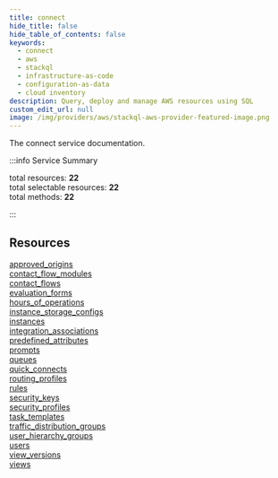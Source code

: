```yaml
---
title: connect
hide_title: false
hide_table_of_contents: false
keywords:
  - connect
  - aws
  - stackql
  - infrastructure-as-code
  - configuration-as-data
  - cloud inventory
description: Query, deploy and manage AWS resources using SQL
custom_edit_url: null
image: /img/providers/aws/stackql-aws-provider-featured-image.png
---
```


The connect service documentation.

:::info Service Summary

<div class="row">
<div class="providerDocColumn">
<span>total resources:&nbsp;<b>22</b></span><br />
<span>total selectable resources:&nbsp;<b>22</b></span><br />
<span>total methods:&nbsp;<b>22</b></span><br />
</div>
</div>

:::

## Resources
<div class="row">
<div class="providerDocColumn">
<a href="/providers/aws/connect/approved_origins/">approved_origins</a><br />
<a href="/providers/aws/connect/contact_flow_modules/">contact_flow_modules</a><br />
<a href="/providers/aws/connect/contact_flows/">contact_flows</a><br />
<a href="/providers/aws/connect/evaluation_forms/">evaluation_forms</a><br />
<a href="/providers/aws/connect/hours_of_operations/">hours_of_operations</a><br />
<a href="/providers/aws/connect/instance_storage_configs/">instance_storage_configs</a><br />
<a href="/providers/aws/connect/instances/">instances</a><br />
<a href="/providers/aws/connect/integration_associations/">integration_associations</a><br />
<a href="/providers/aws/connect/predefined_attributes/">predefined_attributes</a><br />
<a href="/providers/aws/connect/prompts/">prompts</a><br />
<a href="/providers/aws/connect/queues/">queues</a>
</div>
<div class="providerDocColumn">
<a href="/providers/aws/connect/quick_connects/">quick_connects</a><br />
<a href="/providers/aws/connect/routing_profiles/">routing_profiles</a><br />
<a href="/providers/aws/connect/rules/">rules</a><br />
<a href="/providers/aws/connect/security_keys/">security_keys</a><br />
<a href="/providers/aws/connect/security_profiles/">security_profiles</a><br />
<a href="/providers/aws/connect/task_templates/">task_templates</a><br />
<a href="/providers/aws/connect/traffic_distribution_groups/">traffic_distribution_groups</a><br />
<a href="/providers/aws/connect/user_hierarchy_groups/">user_hierarchy_groups</a><br />
<a href="/providers/aws/connect/users/">users</a><br />
<a href="/providers/aws/connect/view_versions/">view_versions</a><br />
<a href="/providers/aws/connect/views/">views</a>
</div>
</div>